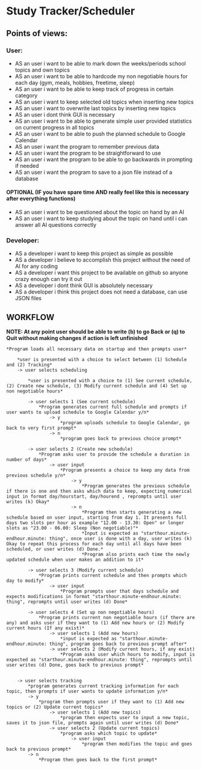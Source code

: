 # Study Tracker/Scheduler

## Points of views:
### User:
- AS an user i want to be able to mark down the weeks/periods school topics and own topics
- AS an user i want to be able to hardcode my non negotiable hours for each day (gym, meals, hobbies, freetime, sleep)
- AS an user i want to be able to keep track of progress in certain category
- AS an user i want to keep selected old topics when inserting new topics
- AS an user i want to overwrite last topics by inserting new topics
- AS an user i dont think GUI is necessary
- AS an user i want to be able to generate simple user provided statistics on current progress in all topics
- AS an user i want to be able to push the planned schedule to Google Calendar
- AS an user i want the program	to remember previous data
- AS an user i want the program to be straightforward to use
- AS an user i want the program to be able to go backwards in prompting if needed
- AS an user i want the program to save to a json file instead of a database


#### OPTIONAL (IF you have spare time AND really feel like this is necessary after everything functions)
- AS an user i want to be questioned about the topic on hand by an AI
- AS an user i want to keep studying about the topic on hand until i can answer all AI questions correctly

### Developer:
- AS a developer i want to keep this project as simple as possible
- AS a developer i believe to accomplish this project without the need of AI for any coding
- AS a developer i want this project to be available on github so anyone crazy enough can try it out
- AS a developer i dont think GUI is absolutely necessary
- AS a developer i think this project does not need a database, can use JSON files



## WORKFLOW

**NOTE: At any point user should be able to write (b) to go Back or (q) to Quit without making changes if action is left unfinished**
```
*Program loads all necessary data on startup and then prompts user*

    *user is presented with a choice to select between (1) Schedule and (2) Tracking*
    -> user selects scheduling

        *user is presented with a choice to (1) See current schedule, (2) Create new schedule, (3) Modify current schedule and (4) Set up non negotiable hours*

        -> user selects 1 (See current schedule)
            *Program generates current full schedule and prompts if user wants to upload schedule to Google Calendar y/n*
                -> y
                    *program uploads schedule to Google Calendar, go back to very first prompt*
                -> n
                    *program goes back to previous choice prompt*

        -> user selects 2 (Create new schedule)
            *Program asks user to provide the schedule a duration in number of days*
                -> user input
                    *Program presents a choice to keep any data from previous schedule y/n*
                        -> y
                            *Program generates the previous schedule if there is one and then asks which data to keep, expecting numerical input in format day/hourstart, day/hourend , reprompts until user writes (k) Okay*
                        -> n
                            *Program then starts generating a new schedule based on user input, starting from day 1. It presents full days two slots per hour as example "12.00 - 13.30: Open" or longer slots as "23.00 - 06.00: Sleep (Non negotiable)"*
                            *Input is expected as "starthour.minute-endhour.minute: thing", once user is done with a day, user writes (k) Okay to repeat this process for each day until all days have been scheduled, or user writes (d) Done.*
                            *Program also prints each time the newly updated schedule when user makes an addition to it*

        -> user selects 3 (Modify current schedule)
            *Program prints current schedule and then prompts which day to modify*
                -> user input
                    *Program prompts user that days schedule and expects modifications in format "starthour.minute-endhour.minute: thing", reprompts until user writes (d) Done*
        
        -> user selects 4 (Set up non negotiable hours)
            *Program prints current non negotiable hours (if there are any) and asks user if they want to (1) Add new hours or (2) Modify current hours (If any exist)*
                -> user selects 1 (Add new hours)
                    *input is expected as "starthour.minute-endhour.minute: thing", program goes back to previous prompt after*
                -> user selects 2 (Modify current hours, if any exist)
                    *Program asks user which hours to modify, input is expected as "starthour.minute-endhour.minute: thing", reprompts until user writes (d) Done, goes back to previous prompt*


    -> user selects tracking
        *program generates current tracking information for each topic, then prompts if user wants to update information y/n*
        -> y
            *program then prompts user if they want to (1) Add new topics or (2) Update current topics*
                -> user selects 1 (Add new topics)
                    *program then expects user to input a new topic, saves it to json file, prompts again until user writes (d) Done*
                -> user selects 2 (Update current topics)
                    *program asks which topic to update*
                        -> user input
                            *program then modifies the topic and goes back to previous prompt*
        -> n
            *Program then goes back to the first prompt*
```